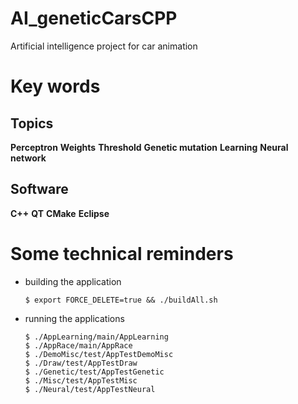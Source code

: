 # AI_geneticCarsCPP
Artificial intelligence project for car animation

# Key words

## Topics

**Perceptron** **Weights** **Threshold** **Genetic mutation** **Learning** **Neural network**

## Software

**C++** **QT** **CMake** **Eclipse**

# Some technical reminders

  * building the application

        $ export FORCE_DELETE=true && ./buildAll.sh

  * running the applications

        $ ./AppLearning/main/AppLearning
        $ ./AppRace/main/AppRace
        $ ./DemoMisc/test/AppTestDemoMisc
        $ ./Draw/test/AppTestDraw
        $ ./Genetic/test/AppTestGenetic
        $ ./Misc/test/AppTestMisc
        $ ./Neural/test/AppTestNeural
